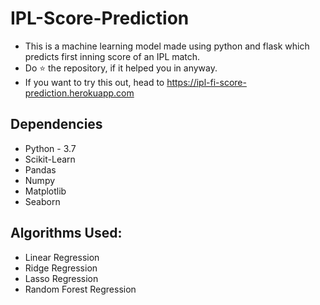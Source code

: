 # IPL-Score-Prediction
* This is a machine learning model made using python and flask which predicts first inning score of an IPL match.
* Do ⭐ the repository, if it helped you in anyway.
* If you want to try this out, head to https://ipl-fi-score-prediction.herokuapp.com
## Dependencies
* Python - 3.7
* Scikit-Learn
* Pandas
* Numpy
* Matplotlib
* Seaborn

## Algorithms Used:
* Linear Regression
* Ridge Regression
* Lasso Regression
* Random Forest Regression
